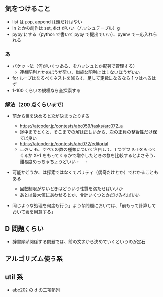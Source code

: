 ## 気をつけること

- list は pop, append は頭だけはやい
- in とかの創作は set, dict がいい（ハッシュテーブル）g
- pypy にする（python で書いて pypy で提出でいい）、pyenv で一応入れられる

### あ

- バケット法（何がいくつある、をハッシュとか配列で管理する）
  - 連想配列とかのほうが早い、単純な配列にはしないほうがいい
- for ループはなるべくネストを減らす、足して定数になるなら 1 つはへるはず
- 1-100 くらいの規模なら全探索する

### 解法（200 点くらいまで）

- 前から値を決めると次が決まったりする
  - https://atcoder.jp/contests/abc059/tasks/arc072_a
  - 途中までとくと、そこまでの解は正しいから、次の正負の整合性だけ保てば良い
  - https://atcoder.jp/contests/abc072/editorial
  - この C も、すべての数の種類について注目して、1 つずつ X-1 をもってくるか X+1 をもってくるかで増やしたときの数を比較するとよさそう、難易度めっちゃちょうどいい・・・
- 可能かどうか、は探索ではなくてパリティ（偶奇だけとか）でわかることもある

  - 回数制限がないときはどういう性質を満たせばいいか
  - あとは最大値にあわせるとか、合計いくつとかだけみればいい

- 同じような処理を何度も行う」ような問題においては、「前もって計算しておいて表を用意する」

## D 問題くらい

- 辞書順が関係する問題では、前の文字から決めていくというのが定石

## アルゴリズム使う系

## util 系

- abc202 の d の二項配列
